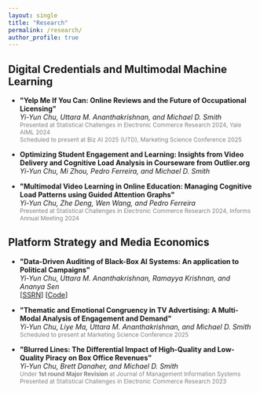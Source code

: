 ```yaml
---
layout: single
title: "Research"
permalink: /research/
author_profile: true
---
```


## Digital Credentials and Multimodal Machine Learning

- **"Yelp Me If You Can: Online Reviews and the Future of Occupational Licensing"** <br/>
  *Yi-Yun Chu, Uttara M. Ananthakrishnan, and Michael D. Smith* <br/>
  <span style="color:gray; font-size:0.85em;">Presented at Statistical Challenges in Electronic Commerce Research 2024, Yale AIML 2024 <br/>
  Scheduled to present at Biz AI 2025 (UTD), Marketing Science Conference 2025</span>

- **Optimizing Student Engagement and Learning: Insights from Video Delivery and Cognitive Load Analysis in Courseware from Outlier.org** <br/>
  *Yi-Yun Chu, Mi Zhou, Pedro Ferreira, and Michael D. Smith*

- **"Multimodal Video Learning in Online Education: Managing Cognitive Load Patterns using Guided Attention Graphs"** <br/>
  *Yi-Yun Chu, Zhe Deng, Wen Wang, and Pedro Ferreira*<br/>
  <span style="color:gray; font-size:0.85em;">Presented at Statistical Challenges in Electronic Commerce Research 2024, Informs Annual Meeting 2024</span>

## Platform Strategy and Media Economics

- **"Data-Driven Auditing of Black-Box AI Systems: An application to Political Campaigns"** <br/>
  *Yi-Yun Chu, Uttara M. Ananthakrishnan, Ramayya Krishnan, and Ananya Sen* <br/>
  [[SSRN](https://papers.ssrn.com/sol3/papers.cfm?abstract_id=5057627)] [[Code](https://github.com/yiyun-chu/PoliticalMessagingAnalysis)]  

- **"Thematic and Emotional Congruency in TV Advertising: A Multi-Modal Analysis of Engagement and Demand"** <br/>
  *Yi-Yun Chu, Liye Ma, Uttara M. Ananthakrishnan, and Michael D. Smith*  
  <span style="color:gray; font-size:0.85em;">Scheduled to present at Marketing Science Conference 2025</span>

- **"Blurred Lines: The Differential Impact of High-Quality and Low-Quality Piracy on Box Office Revenues"** <br/>
  *Yi-Yun Chu, Brett Danaher, and Michael D. Smith* <br/>
  <span style="color:gray; font-size:0.85em;">Under <strong>1st round Major Revision</strong> at Journal of Management Information Systems</span> <br/>
  <span style="color:gray; font-size:0.85em;">Presented at Statistical Challenges in Electronic Commerce Research 2023</span>

<!-- *Digital Credentials and Multimodal Machine Learning*
- **"Yelp Me If You Can: Online Reviews and the Future of Occupational Licensing"** <br/>
*Yi-Yun Chu, Uttara M. Ananthakrishnan, and Michael D. Smith* <br/>
Presented at Statistical Challenges in Electronic Commerce Research 2024, Yale AIML 2024 <br/>
Scheduled to present at Biz AI 2025 (UTD), Marketing Science Conference 2025

- **Optimizing Student Engagement and Learning: Insights from Video Delivery and Cognitive Load Analysis in Courseware from Outlier.org** <br/>
*Yi-Yun Chu, Mi Zhou, Pedro Ferreira and Michael D. Smith*

- **"Multimodal Video Learning in Online Education: Managing Cognitive Load Patterns using Guided Attention Graphs"** <br/>
*Yi-Yun Chu, Zhe Deng, Wen Wang, and Pedro Ferreira*<br/>
Presented at Statistical Challenges in Electronic Commerce Research 2024, Informs Annual Meeting 2024

*Platform Strategy and Media Economics*
- **"A Data-Driven Assessment of Political Messaging: Experimental Evidence from the 2024 US Elections"** <br/>
*Yi-Yun Chu, Uttara M. Ananthakrishnan, Ramayya Krishnan, and Ananya Sen* <br/>
Under review <br/>
[[SSRN](https://papers.ssrn.com/sol3/papers.cfm?abstract_id=5057627)] [[Code](https://github.com/yiyun-chu/PoliticalMessagingAnalysis)]  

- **"Program-Ad Congruence in TV Advertising: A Multi-Genre Analysis of Thematic and Emotional Congruence"** <br/>
*Yi-Yun Chu, Liye Ma, Uttara M. Ananthakrishnan and Michael D. Smith* <br/>

- **"Blurred Lines: The Differential Impact of High-Quality and Low-Quality Piracy on Box Office Revenues"** <br/>
*Yi-Yun Chu, Brett Danaher, and Michael D. Smith* <br/>
Under **1st round Major Revision** at Journal of Management Information Systems <br/>
Presented at Statistical Challenges in Electronic Commerce Research 2023 <br/> -->


